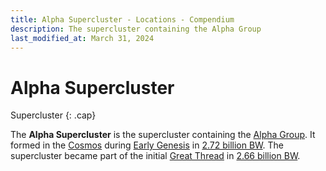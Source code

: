 ```yaml
---
title: Alpha Supercluster - Locations - Compendium
description: The supercluster containing the Alpha Group
last_modified_at: March 31, 2024
---
```


# Alpha Supercluster
Supercluster
{: .cap}

The **Alpha Supercluster** is the supercluster containing the [Alpha Group](/compendium/locations/alpha-group/). It formed in the [Cosmos](/compendium/locations/cosmos/) during [Early Genesis](/compendium/events/genesis/#early-genesis) in [2.72 billion BW](/compendium/events/genesis/#272-billion-bw). The supercluster became part of the initial [Great Thread](/compendium/locations/great-thread/) in [2.66 billion BW](/compendium/events/genesis/#266-billion-bw).
